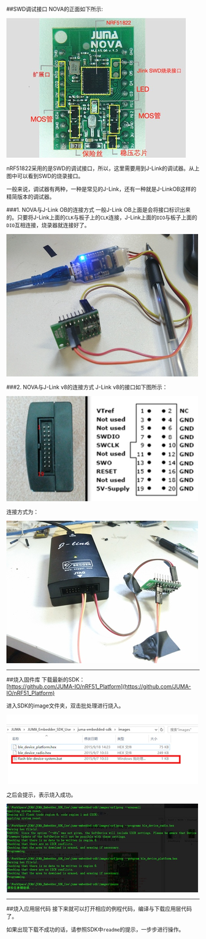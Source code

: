 ##SWD调试接口
NOVA的正面如下所示:

![](./images/nova_intro.jpg)

nRF51822采用的是SWD的调试接口，所以，这里需要用到J-Link的调试器。从上图中可以看到SWD的烧录接口。  

一般来说，调试器有两种，一种是常见的J-Link，还有一种就是J-LinkOB这样的精简版本的调试器。

###1. NOVA与J-Link OB的连接方式
一般J-Link OB上面是会将接口标识出来的。只要将J-Link上面的`CLK`与板子上的`CLK`连接，J-Link上面的`DIO`与板子上面的`DIO`互相连接，烧录器就连接好了。

![](./images/NOVA_JlinkOB.jpg)

###2. NOVA与J-Link v8的连接方式
J-Link v8的接口如下图所示：

![](./images/jlinkv802.jpg)

连接方式为：

![](./images/NOVA_JLink.jpg)

***
##烧入固件库
下载最新的SDK：  
[https://github.com/JUMA-IO/nRF51_Platform](https://github.com/JUMA-IO/nRF51_Platform)

进入SDK的image文件夹，双击批处理进行烧入。

![](./images/download.jpg)

之后会提示，表示烧入成功。

![](./images/downloadok.jpg)

***
##烧入应用层代码
接下来就可以打开相应的例程代码，编译与下载应用层代码了。  

如果出现下载不成功的话，请参照SDK中`readme`的提示，一步步进行操作。
